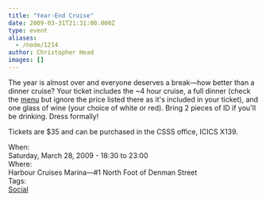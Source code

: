 ```yaml
---
title: "Year-End Cruise"
date: 2009-03-31T21:31:00.000Z
type: event
aliases:
  - /node/1214
author: Christopher Head
images: []
---
```


<div class="field field-name-body field-type-text-with-summary field-label-hidden"><div class="field-items"><div class="field-item even"><p>The year is almost over and everyone deserves a break&#x2014;how better than a dinner cruise? Your ticket includes the ~4 hour cruise, a full dinner (check the <a href="/files/2009-cruise-menu.pdf">menu</a> but ignore the price listed there as it&apos;s included in your ticket), and one glass of wine (your choice of white or red). Bring 2 pieces of ID if you&apos;ll be drinking. Dress formally!</p>
<p>Tickets are $35 and can be purchased in the CSSS office, ICICS X139.</p>
</div></div></div><div class="field field-name-field-dates field-type-datetime field-label-above"><div class="field-label">When:&#xA0;</div><div class="field-items"><div class="field-item even"><span class="date-display-single">Saturday, March 28, 2009 - <span class="date-display-range"><span class="date-display-start">18:30</span> to <span class="date-display-end">23:00</span></span></span></div></div></div><div class="field field-name-field-location field-type-text field-label-above"><div class="field-label">Where:&#xA0;</div><div class="field-items"><div class="field-item even">Harbour Cruises Marina&#x2014;#1 North Foot of Denman Street</div></div></div>    <footer>
    <div class="field field-name-field-tags field-type-taxonomy-term-reference field-label-above"><div class="field-label">Tags:&#xA0;</div><div class="field-items"><div class="field-item even"><a href="/social">Social</a></div></div></div>      </footer>